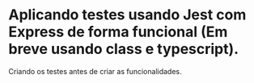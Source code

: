 # Aplicando testes usando Jest com Express de forma funcional (Em breve usando class e typescript).

Criando os testes antes de criar as funcionalidades.